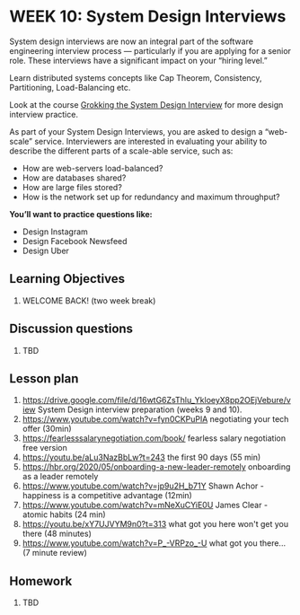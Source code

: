 # WEEK 10: System Design Interviews

System design interviews are now an integral part of the software engineering interview process — particularly if you are applying for a senior role. These interviews have a significant impact on your “hiring level.”

Learn distributed systems concepts like Cap Theorem, Consistency, Partitioning, Load-Balancing etc.

Look at the course [Grokking the System Design Interview](https://www.educative.io/collection/5668639101419520/5649050225344512) for more design interview practice.

As part of your System Design Interviews, you are asked to design a “web-scale” service. Interviewers are interested in evaluating your ability to describe the different parts of a scale-able service, such as:

* How are web-servers load-balanced?
* How are databases shared?
* How are large files stored?
* How is the network set up for redundancy and maximum throughput?

**You’ll want to practice questions like:**

* Design Instagram
* Design Facebook Newsfeed
* Design Uber

## Learning Objectives

1. WELCOME BACK! (two week break)

## Discussion questions

1. TBD

## Lesson plan

1. <https://drive.google.com/file/d/16wtG6ZsThlu_YkloeyX8pp2OEjVebure/view> System Design interview preparation (weeks 9 and 10).
3. <https://www.youtube.com/watch?v=fyn0CKPuPlA> negotiating your tech offer (30min)
4. <https://fearlesssalarynegotiation.com/book/> fearless salary negotiation free version
8. <https://youtu.be/aLu3NazBbLw?t=243> the first 90 days (55 min)
9. <https://hbr.org/2020/05/onboarding-a-new-leader-remotely> onboarding as a leader remotely
6. <https://www.youtube.com/watch?v=jp9u2H_b71Y> Shawn Achor - happiness is a competitive advantage (12min)
7. <https://www.youtube.com/watch?v=mNeXuCYiE0U> James Clear - atomic habits (24 min)
10. <https://youtu.be/xY7UJVYM9n0?t=313> what got you here won't get you there (48 minutes)
11. <https://www.youtube.com/watch?v=P_-VRPzo_-U> what got you there... (7 minute review)




## Homework

1. TBD
